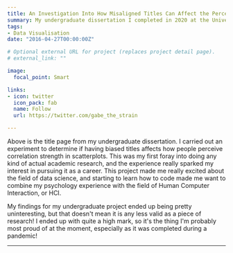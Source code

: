 ```yaml
---
title: An Investigation Into How Misaligned Titles Can Affect the Perception of Correlation Strength in Scatterplots
summary: My undergraduate dissertation I completed in 2020 at the University of Manchester, under the supervision of Dr. Andrew Stewart.
tags:
- Data Visualisation
date: "2016-04-27T00:00:00Z"

# Optional external URL for project (replaces project detail page).
# external_link: ""

image:
  focal_point: Smart

links:
- icon: twitter
  icon_pack: fab
  name: Follow
  url: https://twitter.com/gabe_the_strain

---
```

 Above is the title page from my undergraduate dissertation. I carried out an experiment to determine if having biased titles affects how people perceive correlation strength in scatterplots. This was my first foray into doing any kind of actual academic research, and the experience really sparked my interest in pursuing it as a career. This project made me really excited about the field of data science, and starting to learn how to code made me want to combine my psychology experience with the field of Human Computer Interaction, or HCI.

 My findings for my undergraduate project ended up being pretty uninteresting, but that doesn't mean it is any less valid as a piece of research! I ended up with quite a high mark, so it's the thing I'm probably most proud of at the moment, especially as it was completed during a pandemic!

 ---
